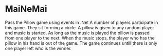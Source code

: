 # MaiNeMai
Pass the Pillow game using events in .Net
A number of players participate in this game. They sit forming a circle. A pillow is given to any random player and music 
is started. As long as the music is played the pillow is passed from one player to the next. When the music stops, the player
who has the pillow in his hand is out of the game. The game continues untill there is only one player left who is the winner.
